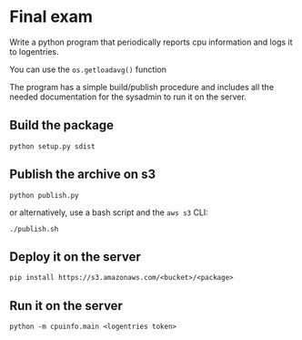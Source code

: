 # Final exam

Write a python program that periodically reports cpu information
and logs it to logentries.

You can use the `os.getloadavg()` function

The program has a simple build/publish
procedure and includes all the
needed documentation for the sysadmin
to run it on the server.


## Build the package

    python setup.py sdist


## Publish the archive on s3

    python publish.py

or alternatively, use a bash script and the
`aws s3` CLI:

    ./publish.sh


## Deploy it on the server

    pip install https://s3.amazonaws.com/<bucket>/<package>


## Run it on the server

    python -m cpuinfo.main <logentries token>

